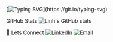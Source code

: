 

[![Typing SVG](https://readme-typing-svg.herokuapp.com/?lines=Hi+there!+I'm+Linh!)](https://git.io/typing-svg)


GitHub Stats
![Linh's GitHub stats](https://github-readme-stats.vercel.app/api?username=YOUR_USERNAME_HERE&show_icons=true&theme=tokyonight)

💌 Lets Connect 
[![LinkedIn](https://img.shields.io/badge/-LinkedIn-blue?logo=linkedin&logoColor=white)](https://linkedin.com/in/YOUR_LINKEDIN)
[![Email](https://img.shields.io/badge/-Say%20Hi!-pink?logo=gmail&logoColor=white)](mailto:lle34250@gmail.com)
